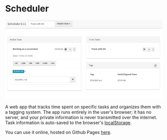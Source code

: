 # Scheduler

![Screenshot](./screenshot.png)

A web app that tracks time spent on specific tasks and organizes them with a tagging system. The app runs entirely in the user's browser; it has no server, and your private information is never transmitted over the internet. Task information is auto-saved to the browser's [localStorage](https://developer.mozilla.org/en-US/docs/Web/API/Storage/LocalStorage).

You can use it online, hosted on Github Pages [here](christopherfujino.github.io/scheduler).
